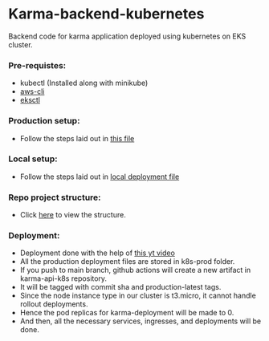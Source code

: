 # Karma-backend-kubernetes

Backend code for karma application deployed using kubernetes on EKS cluster.

### Pre-requistes:

- kubectl (Installed along with minikube)
- [aws-cli](https://docs.aws.amazon.com/cli/latest/userguide/getting-started-install.html)
- [eksctl](https://eksctl.io/installation/)

### Production setup:
- Follow the steps laid out in [this file](https://www.notion.so/AWS-EKS-setup-16ffd5111c0d80729fb8cf85083d8957)

### Local setup:
- Follow the steps laid out in [local deployment file](https://www.notion.so/K8s-Local-setup-183fd5111c0d80979e5bd7c183c45d72)

### Repo project structure:
- Click [here](https://www.notion.so/K8s-EKS-project-setup-82aaab6363fc465cbe42f24aa5fe08ee) to view the structure.

### Deployment:
- Deployment done with the help of [this yt video](https://www.youtube.com/watch?v=9qSmFWwsxwA)
- All the production deployment files are stored in k8s-prod folder.
- If you push to main branch, github actions will create a new artifact in karma-api-k8s repository.
- It will be tagged with commit sha and production-latest tags.
- Since the node instance type in our cluster is t3.micro, it cannot handle rollout deployments.
- Hence the pod replicas for karma-deployment will be made to 0.
- And then, all the necessary services, ingresses, and deployments will be done.

